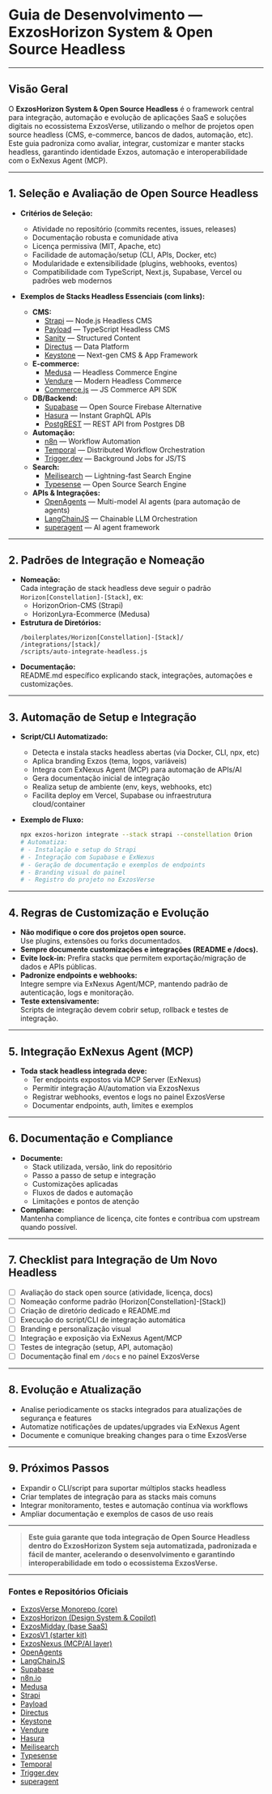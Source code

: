 # Guia de Desenvolvimento — ExzosHorizon System & Open Source Headless

---

## Visão Geral

O **ExzosHorizon System & Open Source Headless** é o framework central para integração, automação e evolução de aplicações SaaS e soluções digitais no ecossistema ExzosVerse, utilizando o melhor de projetos open source headless (CMS, e-commerce, bancos de dados, automação, etc).  
Este guia padroniza como avaliar, integrar, customizar e manter stacks headless, garantindo identidade Exzos, automação e interoperabilidade com o ExNexus Agent (MCP).

---

## 1. **Seleção e Avaliação de Open Source Headless**

- **Critérios de Seleção:**
  - Atividade no repositório (commits recentes, issues, releases)
  - Documentação robusta e comunidade ativa
  - Licença permissiva (MIT, Apache, etc)
  - Facilidade de automação/setup (CLI, APIs, Docker, etc)
  - Modularidade e extensibilidade (plugins, webhooks, eventos)
  - Compatibilidade com TypeScript, Next.js, Supabase, Vercel ou padrões web modernos

- **Exemplos de Stacks Headless Essenciais (com links):**
  - **CMS:**
    - [Strapi](https://github.com/strapi/strapi) — Node.js Headless CMS
    - [Payload](https://github.com/payloadcms/payload) — TypeScript Headless CMS
    - [Sanity](https://github.com/sanity-io/sanity) — Structured Content
    - [Directus](https://github.com/directus/directus) — Data Platform
    - [Keystone](https://github.com/keystonejs/keystone) — Next-gen CMS & App Framework
  - **E-commerce:**
    - [Medusa](https://github.com/medusajs/medusa) — Headless Commerce Engine
    - [Vendure](https://github.com/vendure-ecommerce/vendure) — Modern Headless Commerce
    - [Commerce.js](https://github.com/chec/commerce.js) — JS Commerce API SDK
  - **DB/Backend:**
    - [Supabase](https://github.com/supabase/supabase) — Open Source Firebase Alternative
    - [Hasura](https://github.com/hasura/graphql-engine) — Instant GraphQL APIs
    - [PostgREST](https://github.com/PostgREST/postgrest) — REST API from Postgres DB
  - **Automação:**
    - [n8n](https://github.com/n8n-io/n8n) — Workflow Automation
    - [Temporal](https://github.com/temporalio/temporal) — Distributed Workflow Orchestration
    - [Trigger.dev](https://github.com/triggerdotdev/trigger.dev) — Background Jobs for JS/TS
  - **Search:**
    - [Meilisearch](https://github.com/meilisearch/meilisearch) — Lightning-fast Search Engine
    - [Typesense](https://github.com/typesense/typesense) — Open Source Search Engine
  - **APIs & Integrações:**
    - [OpenAgents](https://github.com/open-agi/openagents) — Multi-model AI agents (para automação de agents)
    - [LangChainJS](https://github.com/langchain-ai/langchainjs) — Chainable LLM Orchestration
    - [superagent](https://github.com/homanp/superagent) — AI agent framework

---

## 2. **Padrões de Integração e Nomeação**

- **Nomeação:**  
  Cada integração de stack headless deve seguir o padrão `Horizon[Constellation]-[Stack]`, ex:  
  - HorizonOrion-CMS (Strapi)  
  - HorizonLyra-Ecommerce (Medusa)
- **Estrutura de Diretórios:**  
  ```
  /boilerplates/Horizon[Constellation]-[Stack]/
  /integrations/[stack]/
  /scripts/auto-integrate-headless.js
  ```
- **Documentação:**  
  README.md específico explicando stack, integrações, automações e customizações.

---

## 3. **Automação de Setup e Integração**

- **Script/CLI Automatizado:**  
  - Detecta e instala stacks headless abertas (via Docker, CLI, npx, etc)
  - Aplica branding Exzos (tema, logos, variáveis)
  - Integra com ExNexus Agent (MCP) para automação de APIs/AI
  - Gera documentação inicial de integração
  - Realiza setup de ambiente (env, keys, webhooks, etc)
  - Facilita deploy em Vercel, Supabase ou infraestrutura cloud/container

- **Exemplo de Fluxo:**
  ```bash
  npx exzos-horizon integrate --stack strapi --constellation Orion
  # Automatiza:
  # - Instalação e setup do Strapi
  # - Integração com Supabase e ExNexus
  # - Geração de documentação e exemplos de endpoints
  # - Branding visual do painel
  # - Registro do projeto no ExzosVerse
  ```

---

## 4. **Regras de Customização e Evolução**

- **Não modifique o core dos projetos open source.**  
  Use plugins, extensões ou forks documentados.
- **Sempre documente customizações e integrações (README e /docs).**
- **Evite lock-in:** Prefira stacks que permitem exportação/migração de dados e APIs públicas.
- **Padronize endpoints e webhooks:**  
  Integre sempre via ExNexus Agent/MCP, mantendo padrão de autenticação, logs e monitoração.
- **Teste extensivamente:**  
  Scripts de integração devem cobrir setup, rollback e testes de integração.

---

## 5. **Integração ExNexus Agent (MCP)**

- **Toda stack headless integrada deve:**
  - Ter endpoints expostos via MCP Server (ExNexus)
  - Permitir integração AI/automation via ExzosNexus
  - Registrar webhooks, eventos e logs no painel ExzosVerse
  - Documentar endpoints, auth, limites e exemplos

---

## 6. **Documentação e Compliance**

- **Documente:**
  - Stack utilizada, versão, link do repositório
  - Passo a passo de setup e integração
  - Customizações aplicadas
  - Fluxos de dados e automação
  - Limitações e pontos de atenção
- **Compliance:**  
  Mantenha compliance de licença, cite fontes e contribua com upstream quando possível.

---

## 7. **Checklist para Integração de Um Novo Headless**

- [ ] Avaliação do stack open source (atividade, licença, docs)
- [ ] Nomeação conforme padrão (Horizon[Constellation]-[Stack])
- [ ] Criação de diretório dedicado e README.md
- [ ] Execução do script/CLI de integração automática
- [ ] Branding e personalização visual
- [ ] Integração e exposição via ExNexus Agent/MCP
- [ ] Testes de integração (setup, API, automação)
- [ ] Documentação final em `/docs` e no painel ExzosVerse

---

## 8. **Evolução e Atualização**

- Analise periodicamente os stacks integrados para atualizações de segurança e features
- Automatize notificações de updates/upgrades via ExNexus Agent
- Documente e comunique breaking changes para o time ExzosVerse

---

## 9. **Próximos Passos**

- Expandir o CLI/script para suportar múltiplos stacks headless
- Criar templates de integração para as stacks mais comuns
- Integrar monitoramento, testes e automação contínua via workflows
- Ampliar documentação e exemplos de casos de uso reais

---

> **Este guia garante que toda integração de Open Source Headless dentro do ExzosHorizon System seja automatizada, padronizada e fácil de manter, acelerando o desenvolvimento e garantindo interoperabilidade em todo o ecossistema ExzosVerse.**

---
### Fontes e Repositórios Oficiais

- [ExzosVerse Monorepo (core)](https://github.com/exzosdigital/exzosverse)
- [ExzosHorizon (Design System & Copilot)](https://github.com/exzosdigital/exzosonlook)
- [ExzosMidday (base SaaS)](https://github.com/exzosdigital/exzosmidday)
- [ExzosV1 (starter kit)](https://github.com/exzosdigital/exzosv1)
- [ExzosNexus (MCP/AI layer)](https://github.com/vercel-labs/mcp-for-next.js)
- [OpenAgents](https://github.com/open-agi/openagents)
- [LangChainJS](https://github.com/langchain-ai/langchainjs)
- [Supabase](https://github.com/supabase/supabase)
- [n8n.io](https://github.com/n8n-io/n8n)
- [Medusa](https://github.com/medusajs/medusa)
- [Strapi](https://github.com/strapi/strapi)
- [Payload](https://github.com/payloadcms/payload)
- [Directus](https://github.com/directus/directus)
- [Keystone](https://github.com/keystonejs/keystone)
- [Vendure](https://github.com/vendure-ecommerce/vendure)
- [Hasura](https://github.com/hasura/graphql-engine)
- [Meilisearch](https://github.com/meilisearch/meilisearch)
- [Typesense](https://github.com/typesense/typesense)
- [Temporal](https://github.com/temporalio/temporal)
- [Trigger.dev](https://github.com/triggerdotdev/trigger.dev)
- [superagent](https://github.com/homanp/superagent)